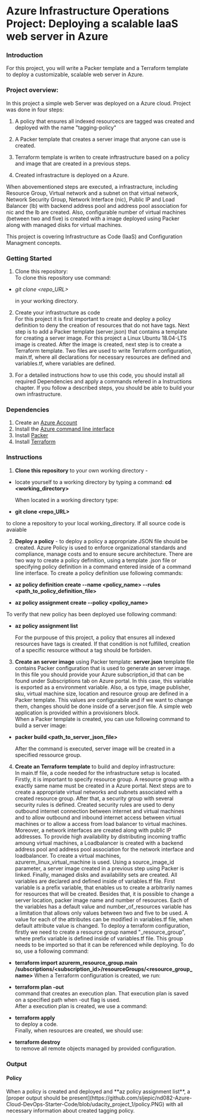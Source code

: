 # Azure Infrastructure Operations Project: Deploying a scalable IaaS web server in Azure

### Introduction
For this project, you will write a Packer template and a Terraform template to deploy a customizable, scalable web server in Azure.

### Project overview: 
In this project a simple web Server was deployed on a Azure cloud. Project was done in four steps:
1. A policy that ensures all indexed resourcecs are tagged was created and deployed with the name "tagging-policy"

2. A Packer template that creates a server image that anyone can use is created. 

3. Terraform template is writen to create inftrastructure based on a policy and image that are created in a previous steps. 

4. Created infrastracture is deployed on a Azure.

When abovementioned steps are executed, a infrastracture, including Resource Group, Virtual network and a subnet on that virtual network, Network Security Group, Network Interface (nic), Public IP and Load Balancer (lb) with backend address pool and address pool association for nic and the lb are created. Also, configurable number of virtual machines (between two and five) is created with a image deployed using Packer along with managed disks for virtual machines. 

This project is covering Infrastructure as Code (IaaS) and Configuration Managment concepts.

### Getting Started
1. Clone this repository:  
    To clone this repository use command:
* *git clone <repo_URL>*  
  
    in your working directory.

2. Create your infrastructure as code  
    For this project it is first important to create and deploy a policy definition to deny the creation of resources that do not have tags. Next step is to add a Packer template (server.json) that contains a template for creating a server image. For this project a Linux Ubuntu 18.04-LTS image is created. After the image is created, next step is to create a Terraform template. Two files are used to write Terraform configuration, main.tf, where all declarations for necessary resources are defined and variables.tf, where variables are defined. 

3. For a detailed instructions how to use this code, you should install all required Dependencies and apply a commands refered in a Instructions chapter. If you follow a described steps, you should be able to build your own infrastructure.

### Dependencies
1. Create an [Azure Account](https://portal.azure.com) 
2. Install the [Azure command line interface](https://docs.microsoft.com/en-us/cli/azure/install-azure-cli?view=azure-cli-latest)
3. Install [Packer](https://www.packer.io/downloads)
4. Install [Terraform](https://www.terraform.io/downloads.html)

### Instructions

1. **Clone this repository** to your own working directory -  
- locate yourself to a working directory by typing a command:  **cd <working_directory>** 

    When located in a working directory type:

* **git clone <repo_URL>**

to clone a repository to your local working_directory. If all source code is avaiable

2. **Deploy a policy** - to deploy a policy a appropriate JSON file should be created. Azure Policy is used to enforce organizational standards and compliance, manage costs and to ensure secure architecture. There are two way to create a policy definition, using a template .json file or specifying policy definition in a command entered inside of a command line interface. To create a policy definition use following commands:  
* **az policy definition create --name <policy_name> --rules <path_to_policy_definition_file>** 

* **az policy assignment create --policy <policy_name>**

To verify that new policy has been deployed use following command:  
* **az policy assignment list**

    For the purpouse of this project, a policy that ensures all indexed resources have tags is created. If that condition is not fulfilled, creation of a specific resource without a tag should be forbiden.  

3. **Create an server image** using Packer template:
**server.json** template file contains Packer configuration that is used to generate an server image. In this file you should provide your Azure subscription_id that can be found under Subscriptions tab on Azure portal. In this case, this variable is exported as a environment variable. Also, a os type, image publisher, sku, virtual machine size, location and resource group are defined in a Packer template. This values are configurabile and if we want to change them, changes should be done inside of a server.json file. A simple web application is provided within a provisioners block.  
When a Packer template is created, you can use following command to build a server image:  
* **packer build <path_to_server_json_file>**

    After the command is executed, server image will be created in a specified ressource group.

4. **Create an Terraform template** to build and deploy infrastructure:  
    In main.tf file, a code needed for the infrastructure setup is located. Firstly, it is important to specify resource group. A resource group with a exactly same name must be created in a Azure portal. Next steps are to create a appropriate virtual networks and subnets associated with a created resource group.
    After that, a security group with several security rules is defined. Created security rules are used to deny outbound internet connection between internet and virtual machines and to allow outbound and inbound internet access between virtual machines or to allow a access from load balancer to virtual machines. Moreover, a network interfaces are created along with public IP addresses. To provide high availability by distributing incoming traffic amoung virtual machines, a Loadbalancer is created with a backend address pool and address pool association for the network interface and loadbalancer. To create a virtual machines, azurerm_linux_virtual_machine is used. Using a source_image_id parameter, a server image created in a previous step using Packer is linked. Finally, managed disks and availability sets are created. All variables are declared and defined inside of variables.tf file. First variable is a prefix variable, that enables us to create a arbitrarily names for resources that will be created. Besides that, it is possible to change a server location, packer image name and number of resources. Each of the variables has a default value and number_of_resources variable has a limitation that allows only values between two and five to be used. A value for each of the attributes can be modified in variables.tf file, when default attribute value is changed. To deploy a terraform configuration, firstly we need to create a resource group named "<prefix>_resource_group", where prefix variable is defined inside of variables.tf file.
    This group needs to be imported so that it can be referenced while deploying. To do so, use a following command:  
* **terraform import azurerm_resource_group.main /subscriptions/<subscription_id>/resourceGroups/<resource_group_name>**
    When a Terraform configuration is created, we run:  
* **terraform plan -out <filename>**  
    command that creates an execution plan. That execution plan is saved on a specified path when -out flag is used.  
    After a execution plan is created, we use a command:  
* **terraform apply**  
    to deploy a code.  
    Finally, when resources are created, we should use:

* **terraform destroy**  
    to remove all remote objects managed by provided configuration.


### Output

<h4> Policy </h4>
When a policy is created and deployed and **az policy assignment list**, a [proper output should be present](https://github.com/sljepic/nd082-Azure-Cloud-DevOps-Starter-Code/blob/udacity_project_1/policy.PNG) with all necessary information about created tagging policy. 

